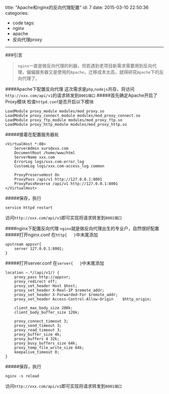 title: "Apache和nginx的反向代理配置"
id: 7
date: 2015-03-10 22:50:36
categories:
  - code
tags:
  - nginx
  - apache
  - 反向代理proxy
  
---
###引言
>`nginx`一直是做反向代理的利器，但若遇到老项目新需求需要用到反向代理，偏偏服务器又是使用的`Apache`，迁移成本太高，就得研究`Apache`下的反向代理了。

####Apache下配置反向代理
这次需求是`php`,`nodejs`共存，将访问`http://xxx.com/api/v1`的请求转发到`8001端口`
#####首先确定Apache开启了Proxy模块
检查`httpd.conf`是否开启以下模块

```
LoadModule proxy_module modules/mod_proxy.so
LoadModule proxy_connect_module modules/mod_proxy_connect.so
LoadModule proxy_ftp_module modules/mod_proxy_ftp.so
LoadModule proxy_http_module modules/mod_proxy_http.so
```

#####接着在配置服务器处

```
<VirtualHost *:80>
    ServerAdmin xurs@xxx.com
    DocumentRoot /home/www/html
    ServerName xxx.com                                                         
    ErrorLog logs/xxx.com-error_log                                              
    CustomLog logs/xxx.com-access_log common                                     

    ProxyPreserveHost On
    ProxyPass /api/v1 http://127.0.0.1:8001
    ProxyPassReverse /api/v1 http://127.0.0.1:8001                               
</VirtualHost>    
```

#####保存，执行

```
service httpd restart
```
访问`http://xxx.com/api/v1`即可实现将请求转发到`8001端口`

####nginx下配置反向代理
`nginx`就是做反向代理出生的专业户，自然很好配置
#####打开nginx.conf
在`http{   }`中末尾添加
```
upstream appsvr{ 
	server 127.0.0.1:8001;    
}
```
#####打开server.conf
在`server{   }`中末尾添加
```
location ~.*/(api/v1/) {
	proxy_pass http://appsvr;
	proxy_redirect off;
	proxy_set_header Host $host;
	proxy_set_header X-Real-IP $remote_addr;
	proxy_set_header X-Forwarded-For $remote_addr;
	proxy_set_header Access-Control-Allow-Origin 	$http_origin;

	client_max_body_size 200k;
	client_body_buffer_size 128k;

	proxy_connect_timeout 3;
	proxy_send_timeout 3;
	proxy_read_timeout 3;
	proxy_buffer_size 4k;
	proxy_buffers 4 32k;
	proxy_busy_buffers_size 64k;
	proxy_temp_file_write_size 64k;
	keepalive_timeout 0;
}
```
#####保存，执行

```
nginx -s reload
```
访问`http://xxx.com/api/v1`即可实现将请求转发到`8001端口`
